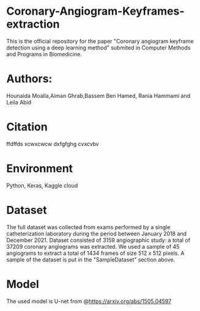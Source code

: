 # Coronary-Angiogram-Keyframes-extraction

This is the official repository for the paper "Coronary angiogram keyframe detection using a deep learning method" submited in Computer Methods and Programs in Biomedicine.

# Authors: 
Hounaida Moalla,Aiman Ghrab,Bassem Ben Hamed, Rania Hammami and Leila Abid

# Citation

ffdffds
xcwxcwcw
dxfgfghg
cvxcvbv

# Environment
Python, Keras, Kaggle cloud

# Dataset
The full dataset was collected from exams performed by a single catheterization laboratory during the period between January 2018 and December 2021.
Dataset consisted of 3159 angiographic study: a total of 37209 coronary angiograms was extracted. We used a sample of 45 angiograms to extract a total of
1434 frames of size 512 x 512 pixels.
A sample of the dataset is put in the "SampleDataset" section above.

# Model
The used model is U-net from @https://arxiv.org/abs/1505.04597 
